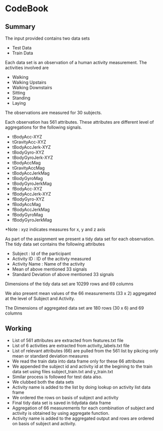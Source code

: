 CodeBook
========================================================

Summary
-------

The input provided contains two data sets

 - Test Data
 - Train Data
 
Each data set is an observation of a human activity measurement. The activities involved are 
 
 - Walking
 - Walking Upstairs
 - Walking Downstairs
 - Sitting
 - Standing
 - Laying
 
The observations are measured for 30 subjects.
 
 Each observation has 561 attributes. These attributes are different level of aggregations for the following signals.
 
 - tBodyAcc-XYZ
 - tGravityAcc-XYZ
 - tBodyAccJerk-XYZ
 - tBodyGyro-XYZ
 - tBodyGyroJerk-XYZ
 - tBodyAccMag
 - tGravityAccMag
 - tBodyAccJerkMag
 - tBodyGyroMag
 - tBodyGyroJerkMag
 - fBodyAcc-XYZ
 - fBodyAccJerk-XYZ
 - fBodyGyro-XYZ
 - fBodyAccMag
 - fBodyAccJerkMag
 - fBodyGyroMag
 - fBodyGyroJerkMag
 
*Note : xyz indicates measures for x, y and z axis
 
As part of the assignment we present a tidy data set for each observation. The tidy data set contains the following attributes
 
 - Subject : Id of the participant
 - Activity ID : ID of the acitivty measured
 - Activity Name : Name of the activity
 - Mean of above mentioned 33 signals
 - Standard Deviation of above mentioned 33 signals
 
Dimensions of the tidy data set are 10299 rows and 69 columns
 
We also present mean values of the 66 measurements (33 x 2) aggregated at the level of Subject and Activity.
 
The Dimensions of aggregated data set are 180 rows (30 x 6) and 69 columns
 
 
 
Working
-------
 
 - List of 561 attributes are extracted from features.txt file
 - List of 6 activities are extracted from activity_labels.txt file
 - List of relevant attributes (66) are pulled from the 561 list by pikcing only mean or standard deviation measures
 - We read the train data into data frame only for these 66 attributes
 - We appended the subject id and activity id at the begining to the train data set using files subject_train.txt and y_train.txt
 - Similar process is followed for test data also.
 - We clubbed both the data sets
 - Activity name is added to the list by doing lookup on activity list data frame
 - We ordered the rows on basis of subject and activity
 - Final tidy data set is saved in tidydata data frame
 - Aggregation of 66 measurements for each combination of subject and activity is obtained by using aggregate function.
 - Activity name is added to the aggregated output and rows are ordered on basis of subject and activity.
 
 
